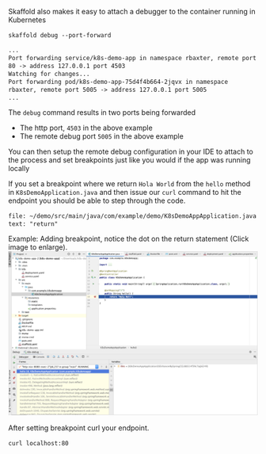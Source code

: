 Skaffold also makes it easy to attach a debugger to the container running in Kubernetes


```execute-1
skaffold debug --port-forward 
```

```bsh
...
Port forwarding service/k8s-demo-app in namespace rbaxter, remote port 80 -> address 127.0.0.1 port 4503
Watching for changes...
Port forwarding pod/k8s-demo-app-75d4f4b664-2jqvx in namespace rbaxter, remote port 5005 -> address 127.0.0.1 port 5005
...

```



The `debug` command results in two ports being forwarded    
* The http port, `4503` in the above example
* The remote debug port `5005` in the above example

You can then setup the remote debug configuration in your IDE to attach to the process and set breakpoints just like you would if the app was running locally

If you set a breakpoint where we return `Hola World` from the `hello` method in `K8sDemoApplication.java` and then issue our `curl` command to hit the endpoint you should be able to step through the code.

```editor:select-matching-text
file: ~/demo/src/main/java/com/example/demo/K8sDemoAppApplication.java
text: "return" 
```

Example: Adding breakpoint, notice the dot on the return statement (Click image to enlarge).
![alt_text](images/image2.png "~/demo/src/main/java/com/example/demo/K8sDemoAppApplication.java")

After setting breakpoint curl your endpoint.
```execute-2
curl localhost:80
```

